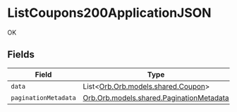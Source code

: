 # ListCoupons200ApplicationJSON

OK


## Fields

| Field                                                                                 | Type                                                                                  | Required                                                                              | Description                                                                           |
| ------------------------------------------------------------------------------------- | ------------------------------------------------------------------------------------- | ------------------------------------------------------------------------------------- | ------------------------------------------------------------------------------------- |
| `data`                                                                                | List<[Orb.Orb.models.shared.Coupon](../../models/shared/Coupon.md)>                   | :heavy_minus_sign:                                                                    | N/A                                                                                   |
| `paginationMetadata`                                                                  | [Orb.Orb.models.shared.PaginationMetadata](../../models/shared/PaginationMetadata.md) | :heavy_minus_sign:                                                                    | N/A                                                                                   |